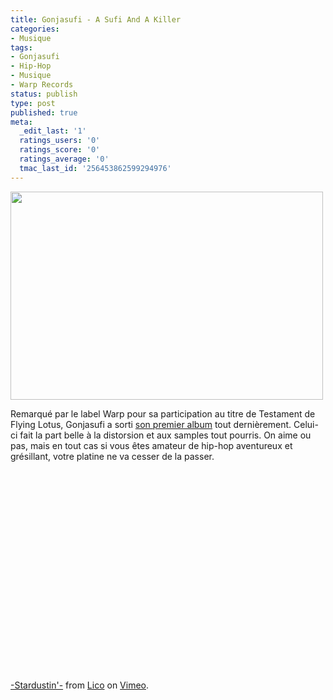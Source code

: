 ```yaml
---
title: Gonjasufi - A Sufi And A Killer
categories:
- Musique
tags:
- Gonjasufi
- Hip-Hop
- Musique
- Warp Records
status: publish
type: post
published: true
meta:
  _edit_last: '1'
  ratings_users: '0'
  ratings_score: '0'
  ratings_average: '0'
  tmac_last_id: '256453862599294976'
---
```

<img class="alignnone size-full wp-image-1573" title="Gonjasufi" src="https://dlgjp9x71cipk.cloudfront.net/2010/04/Gonjasufi.jpg" alt="" width="500" height="333" />

Remarqué par le label Warp pour sa participation au titre de Testament de Flying Lotus, Gonjasufi a sorti <a title="Présentation de l'album sur le site du label Warp" href="https://warp.net/records/releases/gonjasufi/a-sufi-and-a-killer">son premier album</a> tout dernièrement. Celui-ci fait la part belle à la distorsion et aux samples tout pourris. On aime ou pas, mais en tout cas si vous êtes amateur de hip-hop aventureux et grésillant, votre platine ne va cesser de la passer.

<!--more-->

<object classid="clsid:d27cdb6e-ae6d-11cf-96b8-444553540000" width="400" height="321" codebase="https://download.macromedia.com/pub/shockwave/cabs/flash/swflash.cab#version=6,0,40,0"><param name="allowfullscreen" value="true" /><param name="allowscriptaccess" value="always" /><param name="src" value="https://vimeo.com/moogaloop.swf?clip_id=3297312&amp;server=vimeo.com&amp;show_title=1&amp;show_byline=1&amp;show_portrait=0&amp;color=&amp;fullscreen=1" /><embed type="application/x-shockwave-flash" width="400" height="321" src="https://vimeo.com/moogaloop.swf?clip_id=3297312&amp;server=vimeo.com&amp;show_title=1&amp;show_byline=1&amp;show_portrait=0&amp;color=&amp;fullscreen=1" allowscriptaccess="always" allowfullscreen="true"></embed></object>

<a href="https://vimeo.com/3297312">-Stardustin'-</a> from <a href="https://vimeo.com/user628449">Lico</a> on <a href="https://vimeo.com">Vimeo</a>.
